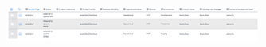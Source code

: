 

![acadci service account](acadci-service-account.png)
<!--stackedit_data:
eyJoaXN0b3J5IjpbNDQ0ODU5MzYzXX0=
-->